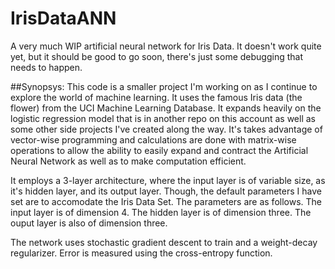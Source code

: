 # IrisDataANN
A very much WIP artificial neural network for Iris Data. It doesn't work quite yet, but it should be good to go soon, there's just some debugging that needs to happen.

##Synopsys:
This code is a smaller project I'm working on as I continue to explore the world of machine learning. It uses the famous Iris data (the flower) from the UCI Machine Learning Database. It expands heavily on the logistic regression model that is in another repo on this account as well as some other side projects I've created along the way. It's takes advantage of vector-wise programming and calculations are done with matrix-wise operations to allow the ability to easily expand and contract the Artificial Neural Network as well as to make computation efficient.

It employs a 3-layer architecture, where the input layer is of variable size, as it's hidden layer, and its output layer. Though, the default parameters I have set are to accomodate the Iris Data Set. The parameters are as follows. The input layer is of dimension 4. The hidden layer is of dimension three. The ouput layer is also of dimension three.

The network uses stochastic gradient descent to train and a weight-decay regularizer. Error is measured using the cross-entropy function.
